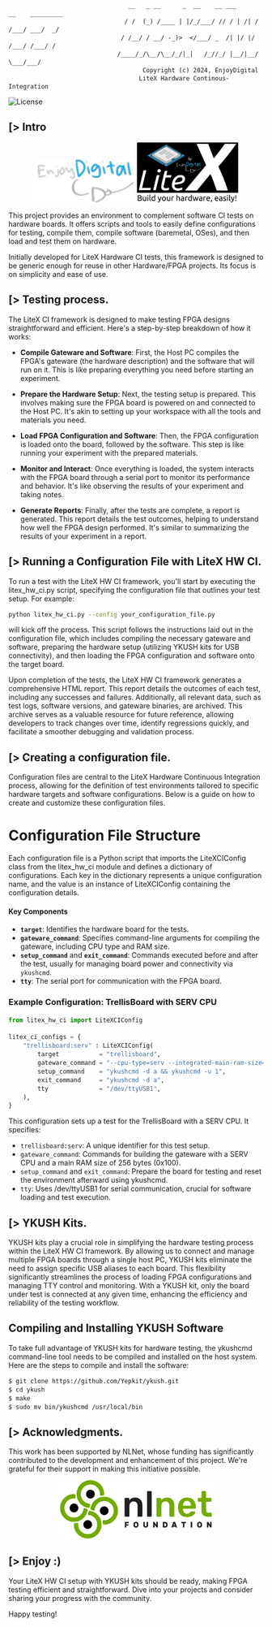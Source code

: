 ```
                                 __   _ __      _  __    __ ___      __    _________
                                / /  (_) /____ | |/_/___/ // / | /| / /___/ ___/  _/
                               / /__/ / __/ -_)>  </___/ _  /| |/ |/ /___/ /___/ /
                              /____/_/\__/\__/_/|_|   /_//_/ |__/|__/    \___/___/
                                     Copyright (c) 2024, EnjoyDigital
                                    LiteX Hardware Continous-Integration
```

![License](https://img.shields.io/badge/License-BSD%202--Clause-orange.svg)

[> Intro
--------

<p align="center">
  <img src="doc/enjoy_digital.png" width="200" />
  <img src="doc/litex.png" width="200" />
</p>


This project provides an environment to complement software CI tests on hardware boards. It offers
scripts and tools to easily define configurations for testing, compile them, compile software (baremetal,
OSes), and then load and test them on hardware.

Initially developed for LiteX Hardware CI tests, this framework is designed to be generic enough for
reuse in other Hardware/FPGA projects. Its focus is on simplicity and ease of use.

[> Testing process.
-------------------

The LiteX CI framework is designed to make testing FPGA designs straightforward and efficient.
Here's a step-by-step breakdown of how it works:

- **Compile Gateware and Software**: First, the Host PC compiles the FPGA's gateware (the hardware
  description) and the software that will run on it. This is like preparing everything you need
  before starting an experiment.

- **Prepare the Hardware Setup**: Next, the testing setup is prepared. This involves making sure the
  FPGA board is powered on and connected to the Host PC. It's akin to setting up your workspace
  with all the tools and materials you need.

- **Load FPGA Configuration and Software**: Then, the FPGA configuration is loaded onto the board,
  followed by the software. This step is like running your experiment with the prepared materials.

- **Monitor and Interact**: Once everything is loaded, the system interacts with the FPGA board through
  a serial port to monitor its performance and behavior. It's like observing the results of your
  experiment and taking notes.

- **Generate Reports**: Finally, after the tests are complete, a report is generated. This report
  details the test outcomes, helping to understand how well the FPGA design performed. It's similar
  to summarizing the results of your experiment in a report.

[> Running a Configuration File with LiteX HW CI.
-------------------------------------------------

To run a test with the LiteX HW CI framework, you'll start by executing the litex_hw_ci.py script,
specifying the configuration file that outlines your test setup. For example:
```sh
python litex_hw_ci.py --config your_configuration_file.py
```

will kick off the process. This script follows the instructions laid out in the configuration file,
which includes compiling the necessary gateware and software, preparing the hardware setup
(utilizing YKUSH kits for USB connectivity), and then loading the FPGA configuration and software
onto the target board.

Upon completion of the tests, the LiteX HW CI framework generates a comprehensive HTML report. This
report details the outcomes of each test, including any successes and failures. Additionally, all
relevant data, such as test logs, software versions, and gateware binaries, are archived. This
archive serves as a valuable resource for future reference, allowing developers to track changes
over time, identify regressions quickly, and facilitate a smoother debugging and validation
process.


[> Creating a configuration file.
---------------------------------

Configuration files are central to the LiteX Hardware Continuous Integration process, allowing for
the definition of test environments tailored to specific hardware targets and software
configurations. Below is a guide on how to create and customize these configuration files.

# Configuration File Structure

Each configuration file is a Python script that imports the LiteXCIConfig class from the litex_hw_ci
module and defines a dictionary of configurations. Each key in the dictionary represents a unique
configuration name, and the value is an instance of LiteXCIConfig containing the configuration
details.

#### Key Components

- **`target`**: Identifies the hardware board for the tests.
- **`gateware_command`**: Specifies command-line arguments for compiling the gateware, including CPU
    type and RAM size.
- **`setup_command`** and **`exit_command`**: Commands executed before and after the test, usually
    for managing board power and connectivity via `ykushcmd`.
- **`tty`**: The serial port for communication with the FPGA board.

### Example Configuration: TrellisBoard with SERV CPU

```python
from litex_hw_ci import LiteXCIConfig

litex_ci_configs = {
    "trellisboard:serv" : LiteXCIConfig(
        target           = "trellisboard",
        gateware_command = "--cpu-type=serv --integrated-main-ram-size=0x100",
        setup_command    = "ykushcmd -d a && ykushcmd -u 1",
        exit_command     = "ykushcmd -d a",
        tty              = "/dev/ttyUSB1",
    ),
}
```
This configuration sets up a test for the TrellisBoard with a SERV CPU. It specifies:

- `trellisboard:serv`: A unique identifier for this test setup.
- `gateware_command`: Commands for building the gateware with a SERV CPU and a main RAM size of 256
  bytes (0x100).
- `setup_command` and `exit_command`: Prepare the board for testing and reset the environment
  afterward using ykushcmd.
- `tty`: Uses /dev/ttyUSB1 for serial communication, crucial for software loading and test
  execution.


[> YKUSH Kits.
--------------

YKUSH kits play a crucial role in simplifying the hardware testing process within the LiteX HW CI
framework. By allowing us to connect and manage multiple FPGA boards through a single host PC,
YKUSH kits eliminate the need to assign specific USB aliases to each board. This flexibility
significantly streamlines the process of loading FPGA configurations and managing TTY control and
monitoring. With a YKUSH kit, only the board under test is connected at any given time, enhancing
the efficiency and reliability of the testing workflow.

## Compiling and Installing YKUSH Software

To take full advantage of YKUSH kits for hardware testing, the ykushcmd command-line tool needs to
be compiled and installed on the host system. Here are the steps to compile and install the
software:

```sh
$ git clone https://github.com/Yepkit/ykush.git
$ cd ykush
$ make
$ sudo mv bin/ykushcmd /usr/local/bin
```

[> Acknowledgments.
-------------------
This work has been supported by NLNet, whose funding has significantly contributed to the
development and enhancement of this project. We're grateful for their support in making this
initiative possible.

<p align="center">
  <img src="doc/nlnet.svg" width="300" />
</p>

[> Enjoy :)
-----------

Your LiteX HW CI setup with YKUSH kits should be ready, making FPGA testing efficient and
straightforward. Dive into your projects and consider sharing your progress with the community.

Happy testing!